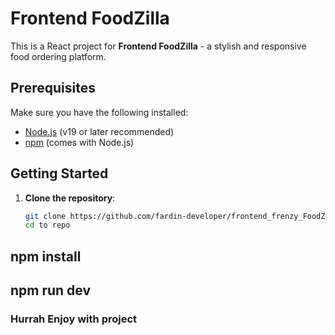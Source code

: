 # Frontend FoodZilla

This is a React project for **Frontend FoodZilla** - a stylish and responsive food ordering platform.

## Prerequisites

Make sure you have the following installed:
- [Node.js](https://nodejs.org/) (v19 or later recommended)
- [npm](https://www.npmjs.com/) (comes with Node.js)

## Getting Started

1. **Clone the repository**:
   ```bash
   git clone https://github.com/fardin-developer/frontend_frenzy_FoodZilla
   cd to repo

## npm install

## npm run dev

### Hurrah Enjoy with project

